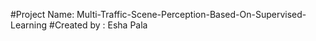 #Project Name: Multi-Traffic-Scene-Perception-Based-On-Supervised-Learning
#Created by  : Esha Pala
